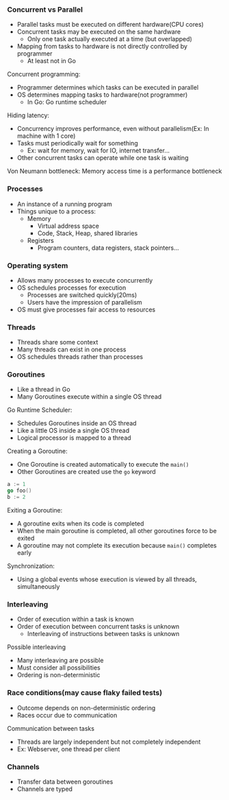 ### Concurrent vs Parallel
- Parallel tasks must be executed on different hardware(CPU cores)
- Concurrent tasks may be executed on the same hardware
  - Only one task actually executed at a time (but overlapped)
- Mapping from tasks to hardware is not directly controlled by programmer
  - At least not in Go

Concurrent programming:
- Programmer determines which tasks can be executed in parallel
- OS determines mapping tasks to hardware(not programmer)
  - In Go: Go runtime scheduler

Hiding latency:
- Concurrency improves performance, even without parallelism(Ex: In machine with 1 core)
- Tasks must periodically wait for something
  - Ex: wait for memory, wait for IO, internet transfer...
- Other concurrent tasks can operate while one task is waiting

Von Neumann bottleneck: Memory access time is a performance bottleneck

### Processes
- An instance of a running program
- Things unique to a process:
  - Memory
    - Virtual address space
    - Code, Stack, Heap, shared libraries
  - Registers
    - Program counters, data registers, stack pointers...

### Operating system
- Allows many processes to execute concurrently
- OS schedules processes for execution
  - Processes are switched quickly(20ms)
  - Users have the impression of parallelism
- OS must give processes fair access to resources

### Threads
- Threads share some context
- Many threads can exist in one process
- OS schedules threads rather than processes

### Goroutines
- Like a thread in Go
- Many Goroutines execute within a single OS thread

Go Runtime Scheduler:
- Schedules Goroutines inside an OS thread
- Like a little OS inside a single OS thread
- Logical processor is mapped to a thread

Creating a Goroutine:
- One Goroutine is created automatically to execute the `main()`
- Other Goroutines are created use the `go` keyword
```go
a := 1
go foo()
b := 2
```

Exiting a Goroutine:
- A goroutine exits when its code is completed
- When the main goroutine is completed, all other goroutines force to be exited
- A goroutine may not complete its execution because `main()` completes early

Synchronization:
- Using a global events whose execution is viewed by all threads, simultaneously

### Interleaving
- Order of execution within a task is known
- Order of execution between concurrent tasks is unknown
  - Interleaving of instructions between tasks is unknown

Possible interleaving
- Many interleaving are possible
- Must consider all possibilities
- Ordering is non-deterministic

### Race conditions(may cause flaky failed tests)
- Outcome depends on non-deterministic ordering
- Races occur due to communication

Communication between tasks
- Threads are largely independent but not completely independent
- Ex: Webserver, one thread per client

### Channels
- Transfer data between goroutines
- Channels are typed
